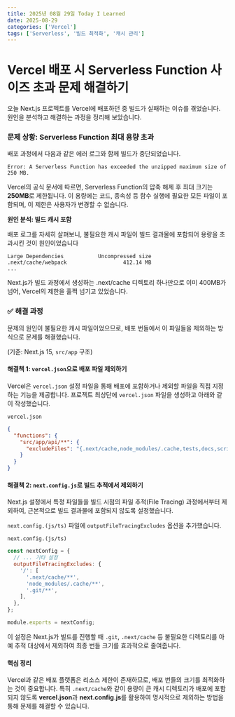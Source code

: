 ```yaml
---
title: 2025년 08월 29일 Today I Learned
date: 2025-08-29
categories: ['Vercel']
tags: ['Serverless', '빌드 최적화', '캐시 관리']
---
```


# Vercel 배포 시 Serverless Function 사이즈 초과 문제 해결하기

오늘 Next.js 프로젝트를 Vercel에 배포하던 중 빌드가 실패하는 이슈를 겪었습니다. 원인을 분석하고 해결하는 과정을 정리해 보았습니다.

### 문제 상황: Serverless Function 최대 용량 초과

배포 과정에서 다음과 같은 에러 로그와 함께 빌드가 중단되었습니다.

```text
Error: A Serverless Function has exceeded the unzipped maximum size of 250 MB.
```

Vercel의 공식 문서에 따르면, Serverless Function의 압축 해제 후 최대 크기는 **250MB**로 제한됩니다. 
이 용량에는 코드, 종속성 등 함수 실행에 필요한 모든 파일이 포함되며, 이 제한은 사용자가 변경할 수 없습니다.

**원인 분석: 빌드 캐시 포함**

배포 로그를 자세히 살펴보니, 불필요한 캐시 파일이 빌드 결과물에 포함되어 용량을 초과시킨 것이 원인이었습니다

```text
Large Dependencies           Uncompressed size
.next/cache/webpack                  412.14 MB
...
```

Next.js가 빌드 과정에서 생성하는 .next/cache 디렉토리 하나만으로 이미 400MB가 넘어, Vercel의 제한을 훌쩍 넘기고 있었습니다.

### ✅ 해결 과정

문제의 원인이 불필요한 캐시 파일이었으므로, 배포 번들에서 이 파일들을 제외하는 방식으로 문제를 해결했습니다. 

(기준: Next.js 15, `src/app` 구조)

#### 해결책 1: `vercel.json`으로 배포 파일 제외하기

Vercel은 `vercel.json` 설정 파일을 통해 배포에 포함하거나 제외할 파일을 직접 지정하는 기능을 제공합니다. 프로젝트 최상단에 `vercel.json` 파일을 생성하고 아래와 같이 작성했습니다.

`vercel.json`
```json
{
  "functions": {
    "src/app/api/**": {
      "excludeFiles": "{.next/cache,node_modules/.cache,tests,docs,scripts,tmp}/**"
    }
  }
}
```

#### 해결책 2: `next.config.js`로 빌드 추적에서 제외하기

Next.js 설정에서 특정 파일들을 빌드 시점의 파일 추적(File Tracing) 과정에서부터 제외하여, 근본적으로 빌드 결과물에 포함되지 않도록 설정했습니다.

`next.config.(js/ts)` 파일에 `outputFileTracingExcludes` 옵션을 추가했습니다.

`next.config.(js/ts)`
```js
const nextConfig = {
  // ... 기타 설정
  outputFileTracingExcludes: {
    '/': [
      '.next/cache/**',
      'node_modules/.cache/**',
      '.git/**',
    ],
  },
};

module.exports = nextConfig;
```

이 설정은 Next.js가 빌드를 진행할 때 `.git`, `.next/cache` 등 불필요한 디렉토리를 아예 추적 대상에서 제외하여 최종 번들 크기를 효과적으로 줄여줍니다.


#### 핵심 정리
Vercel과 같은 배포 플랫폼은 리소스 제한이 존재하므로, 배포 번들의 크기를 최적화하는 것이 중요합니다. 특히 `.next/cache`와 같이 용량이 큰 캐시 디렉토리가 배포에 포함되지 않도록 **vercel.json**과 **next.config.js**를 활용하여 명시적으로 제외하는 방법을 통해 문제를 해결할 수 있습니다.
